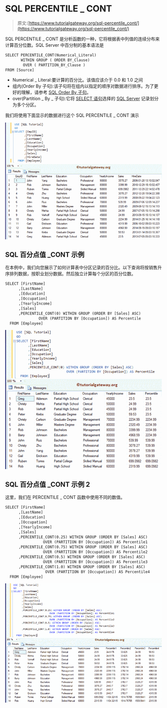 # SQL PERCENTILE _ CONT

> 原文:[https://www.tutorialgateway.org/sql-percentile_cont/](https://www.tutorialgateway.org/sql-percentile_cont/)

SQL PERCENTILE _ CONT 是分析函数的一种，它将根据表中列值的连续分布来计算百分位数。SQL Server 中百分制的基本语法是

```
SELECT PERCENTILE_CONT(Numerical_Literal)
       WITHIN GROUP ( ORDER BY_Clause)
        OVER ( PARTITION_BY_Clause )
FROM [Source]
```

*   Numerical _ Literal:要计算的百分比。该值应该介于 0.0 和 1.0 之间
*   组内(Order By 子句):该子句将在组内以指定的顺序对数据进行排序。为了更好的理解，请参考 [SQL Order By 子句](https://www.tutorialgateway.org/sql-order-by-clause/)。
*   over(Partition _ By _ 子句):它将 [SELECT 语句](https://www.tutorialgateway.org/sql-select-statement/)选择的 [SQL Server](https://www.tutorialgateway.org/sql/) 记录划分为多个分区。

我们将使用下面显示的数据进行这个 SQL PERCENTILE _ CONT 演示

![SQL PERCENTILE_CONT 1](img/b40da64b5add370c7e1aa7c8d2322b8f.png)

## SQL 百分点值 _CONT 示例

在本例中，我们向您展示了如何计算表中分区记录的百分比。以下查询将按销售升序排列数据，按职业划分数据。然后独立计算每个分区的百分位数。

```
SELECT [FirstName]
      ,[LastName]
      ,[Education]
      ,[Occupation]
      ,[YearlyIncome]
      ,[Sales]
      ,PERCENTILE_CONT(0) WITHIN GROUP (ORDER BY [Sales] ASC)
			   OVER (PARTITION BY [Occupation]) AS Percentile 
  FROM [Employee]
```

![SQL PERCENTILE_CONT 2](img/5a427fb98b328826f015e7f4bfc41476.png)

## SQL 百分点值 _CONT 示例 2

这里，我们在 PERCENTILE _ CONT 函数中使用不同的数值。

```
SELECT [FirstName]
      ,[LastName]
      ,[Education]
      ,[Occupation]
      ,[YearlyIncome]
      ,[Sales]
      ,PERCENTILE_CONT(0.25) WITHIN GROUP (ORDER BY [Sales] ASC)
			     OVER (PARTITION BY [Occupation]) AS Percentile1  
      ,PERCENTILE_CONT(0.75) WITHIN GROUP (ORDER BY [Sales] ASC)
			     OVER (PARTITION BY [Occupation]) AS Percentile2 
      ,PERCENTILE_CONT(0.5) WITHIN GROUP (ORDER BY [Sales] ASC)
			     OVER (PARTITION BY [Occupation]) AS Percentile3 
      ,PERCENTILE_CONT(1.0) WITHIN GROUP (ORDER BY [Sales] ASC)
			      OVER (PARTITION BY [Occupation]) AS Percentile4 
  FROM [Employee]
```

![SQL PERCENTILE_CONT 3](img/b129af2d1d55e99618817a8e078237bc.png)